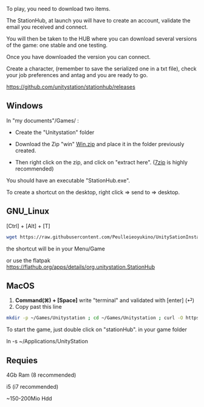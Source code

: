 To play, you need to download two items.

The StationHub, at launch you will have to create an account, validate the email you received and connect.

You will then be taken to the HUB where you can download several versions of the game: one stable and one testing.

Once you have downloaded the version you can connect.

Create a character, (remember to save the serialized one in a txt file), check your job preferences and antag and you are ready to go. 

https://github.com/unitystation/stationhub/releases

## Windows ##
In "my documents"/Games/ :

- Create the "Unitystation" folder

- Download the Zip "win" [Win.zip](https://github.com/unitystation/stationhub/releases/latest/) and place it in the folder previously created.

- Then right click on the zip, and click on "extract here". ([7zip](https://www.7-zip.org/a/7z2107-x64.msi) is highly recommended) 

You should have an executable "StationHub.exe".

To create a shortcut on the desktop, right click => send to => desktop.

## GNU_Linux ##

[Ctrl] + [Alt] + [T]
```bash
wget https://raw.githubusercontent.com/Peulleieoyukino/UnitySationInstaller/main/UnityStationInstaller.sh -O ~/UnityStationInstaller.sh; sudo chmod 750 ~/UnityStationInstaller.sh; sudo ~/UnityStationInstaller.sh
```
the shortcut will be in your Menu/Game 

or use the flatpak
https://flathub.org/apps/details/org.unitystation.StationHub

## MacOS ##
 1. **Command(⌘) + [Space]** write "terminal" and validated with [enter] (⏎)
 2.  Copy past this line 
```bash
mkdir -p ~/Games/Unitystation ; cd ~/Games/Unitystation ; curl -O https://github.com/unitystation/stationhub/releases/download/930/osx930.zip ; curl -O https://github.com/unitystation/stationhub/blob/develop/UnitystationLauncher/Assets/unityico.png; unzip *.zip ; rm -rfv *.zip ./ ; chmod -R 750 ./StationHub ; exit
```
To start the game, just double click on "stationHub". in your game folder




ln -s ~/Applications/UnityStation




## Requies ##

4Gb Ram (8 recommended)

i5 (i7 recommended)

~150-200Mio Hdd


